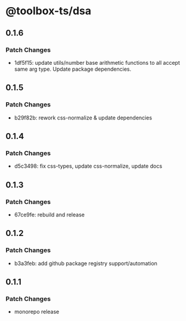 # @toolbox-ts/dsa

## 0.1.6

### Patch Changes

- 1df5f15: update utils/number base arithmetic functions to all accept same arg type. Update package dependencies.

## 0.1.5

### Patch Changes

- b29f82b: rework css-normalize & update dependencies

## 0.1.4

### Patch Changes

- d5c3498: fix css-types, update css-normalize, update docs

## 0.1.3

### Patch Changes

- 67ce9fe: rebuild and release

## 0.1.2

### Patch Changes

- b3a3feb: add github package registry support/automation

## 0.1.1

### Patch Changes

- monorepo release
